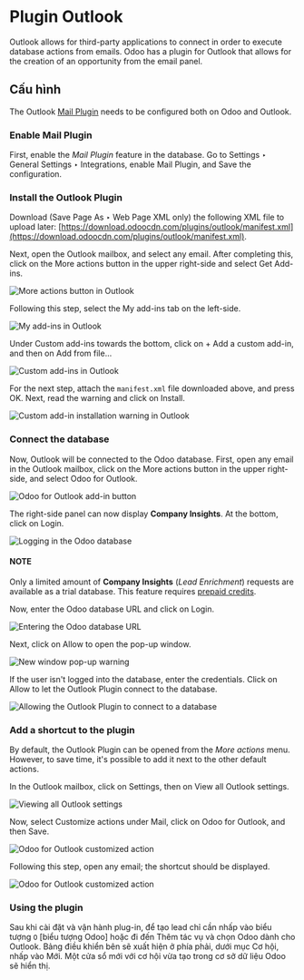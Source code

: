 # Plugin Outlook

Outlook allows for third-party applications to connect in order to execute database actions from
emails. Odoo has a plugin for Outlook that allows for the creation of an opportunity from the email
panel.

## Cấu hình

The Outlook [Mail Plugin](../mail_plugins.md) needs to be configured both on Odoo and Outlook.

<a id="mail-plugin-outlook-enable-mail-plugin"></a>

### Enable Mail Plugin

First, enable the *Mail Plugin* feature in the database. Go to Settings ‣ General
Settings ‣ Integrations, enable Mail Plugin, and Save the configuration.

<a id="mail-plugin-outlook-install-plugin"></a>

### Install the Outlook Plugin

Download (Save Page As ‣ Web Page XML only) the following XML file to upload
later: [https://download.odoocdn.com/plugins/outlook/manifest.xml](https://download.odoocdn.com/plugins/outlook/manifest.xml).

Next, open the Outlook mailbox, and select any email. After completing this, click on the
More actions button in the upper right-side and select Get Add-ins.

![More actions button in Outlook](../../../../_images/more-actions.png)

Following this step, select the My add-ins tab on the left-side.

![My add-ins in Outlook](../../../../_images/my-add-ins.png)

Under Custom add-ins towards the bottom, click on + Add a custom add-in, and
then on Add from file...

![Custom add-ins in Outlook](../../../../_images/custom-add-ins.png)

For the next step, attach the `manifest.xml` file downloaded above, and press OK. Next,
read the warning and click on Install.

![Custom add-in installation warning in Outlook](../../../../_images/add-in-warning.png)

<a id="mail-plugin-outlook-connect-database"></a>

### Connect the database

Now, Outlook will be connected to the Odoo database. First, open any email in the Outlook mailbox,
click on the More actions button in the upper right-side, and select Odoo for
Outlook.

![Odoo for Outlook add-in button](../../../../_images/odoo-for-outlook.png)

The right-side panel can now display **Company Insights**. At the bottom, click on
Login.

![Logging in the Odoo database](../../../../_images/panel-login.png)

#### NOTE
Only a limited amount of **Company Insights** (*Lead Enrichment*) requests are available as a
trial database. This feature requires [prepaid credits](../mail_plugins.md#mail-plugins-pricing).

Now, enter the Odoo database URL and click on Login.

![Entering the Odoo database URL](../../../../_images/enter-database-url.png)

Next, click on Allow to open the pop-up window.

![New window pop-up warning](../../../../_images/new-window-warning.png)

If the user isn't logged into the database, enter the credentials. Click on Allow to let
the Outlook Plugin connect to the database.

![Allowing the Outlook Plugin to connect to a database](../../../../_images/odoo-permission.png)

<a id="mail-plugin-outlook-add-shortcut"></a>

### Add a shortcut to the plugin

By default, the Outlook Plugin can be opened from the *More actions* menu. However, to save time,
it's possible to add it next to the other default actions.

In the Outlook mailbox, click on Settings, then on View all Outlook
settings.

![Viewing all Outlook settings](../../../../_images/all-outlook-settings.png)

Now, select Customize actions under Mail, click on Odoo for
Outlook, and then Save.

![Odoo for Outlook customized action](../../../../_images/customize-actions.png)

Following this step, open any email; the shortcut should be displayed.

![Odoo for Outlook customized action](../../../../_images/odoo-outlook-shortcut.png)

### Using the plugin

Sau khi cài đặt và vận hành plug-in, để tạo lead chỉ cần nhấp vào biểu tượng `O` [biểu tượng Odoo] hoặc đi đến Thêm tác vụ và chọn Odoo dành cho Outlook. Bảng điều khiển bên sẽ xuất hiện ở phía phải, dưới mục Cơ hội, nhấp vào Mới. Một cửa sổ mới với cơ hội vừa tạo trong cơ sở dữ liệu Odoo sẽ hiển thị.
